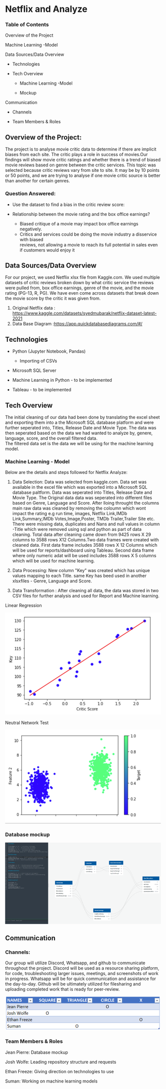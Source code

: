 # Netflix and Analyze

### Table of Contents 

Overview of the Project

Machine Learning -Model

Data Sources/Data Overview

* Technologies

* Tech Overview

     * Machine Learning -Model

     * Mockup

Communication

* Channels

* Team Members & Roles


## Overview of the Project:
The project is to analyse movie critic data to determine if there are implicit biases from each site. The critic plays a role in success of movies.Our findings will show movie critic ratings and whether there is a trend of 
biased movie reviews based on genre between the critic services. This topic was selected because critic reviews vary from site to site. It may be by 10 points or 50 points, and we are trying to analyse if one movie critic 
source is better than another for certain genres.

### Question Answered:
* Use the dataset to find a bias in the critic review score:

* Relationship between the movie rating and the box office earnings?
    * Biased critique of a movie may impact box office earnings negatively.
    * Critics and services could be doing the movie industry a disservice with biased           
        reviews, not allowing a movie to reach its full potential in sales even if customers would enjoy it

## Data Sources/Data Overview
For our project, we used Netflix xlsx file  from Kaggle.com. We used multiple datasets of critic reviews broken down by what critic service the reviews were pulled from, box office earnings, genre of the movie, 
and the movie rating (PG-13, R, PG). We have even come across datasets that break down the movie score by the critic it was given from. 

1. Original Netflix data : https://www.kaggle.com/datasets/syedmubarak/netflix-dataset-latest-2021
2. Data Base Diagram :https://app.quickdatabasediagrams.com/#/



## Technologies

* Python (Jupyter Notebook, Pandas)
	* Importing of CSVs	

* Microsoft SQL Server

* Machine Learning in Python - to be implemented

* Tableau - to be implemented

## Tech Overview

The initial cleaning of our data had been done by translating the excel sheet and exporting them into a the Microsoft SQL database platform and were further seperated into, Titles, 
Release Date and Movie Type. The data was then seperated based on the data we had wanted to analyze by, genere, language, score, and the overall filtered data.  
The filtered data set is the data we will be using for the machine learning model. 

### Machine Learning - Model
Below are the details and steps followed for Netflix Analyze:

1. Data Selection: Data was selected from kaggle.com. Data set was available in the excel file which was exported into a Microsoft SQL database paltform. Data was seperated into Titles, Release Date and Movie Type. The Original data
   data was seperated into different files based on Genre, Language and Score. After lloing throught the columns main raw data was cleaned by removing the coloumn which wont impact the rating e.g run time, images, Netflix Link,IMDb Link,Summary,IMDb Votes,Image,Poster,
   TMDb Trailer,Trailer Site etc. There were missing data, duplicates and Nans and null values in column -Title which were removed using sql and python as part of data cleaning. Total data after cleaning came down from 9425 rows X 29 columns to 3588 rows X12 Columns.Two data frames were created 
   with cleaned data. First data frame includes 3588 rows X 12 Columns which will be used for reports/dashboard using Tableau. Second data frame where only numeric adat will be used includes 3588 rows X 5 columns which will be used for machine learning.
   
2. Data Processing: New column "Key" was created which has unique values mapping to each Title. same Key has beed used in another xlsxfiles - Genre, Language and Score.

3. Data Transformation : After cleaning all data, the data was stored in two CSV files for further analysis and used for Report and Machine learning. 

Linear Regression
 
![](https://github.com/Cyber-Wolfe/Netflix_and_Analyze/blob/Netflix_Analyze_Dataframe/Resources/Picture18.png) 

Neutral Network Test

![](https://github.com/Cyber-Wolfe/Netflix_and_Analyze/blob/Netflix_Analyze_Dataframe/Resources/Picture19.png) 
 

### Database mockup

![dbdiagram.PNG](https://github.com/Cyber-Wolfe/Netflix_and_Analyze/blob/main/Resources/dbdiagram.PNG)


## Communication

### Channels:

Our group will utilize Discord, Whatsapp, and github to communicate throughout the project. Discord will be used as a resource sharing platform, for code, troubleshooting larger issues, meetings, and screenshots of work in progress. Whatsapp will be for quick communication and assistance for the day-to-day. Github will be ultimately utilized for filesharing and uploading completed work that is ready for peer-review.

![Roles.png](https://github.com/Cyber-Wolfe/Netflix_and_Analyze/blob/main/Resources/Roles.PNG)

### Team Members & Roles 

Jean Pierre: Database mockup 

Josh Wolfe: Leading repository structure and requests

Ethan Freeze: Giving direction on technologies to use

Suman:  Working on machine learning models
